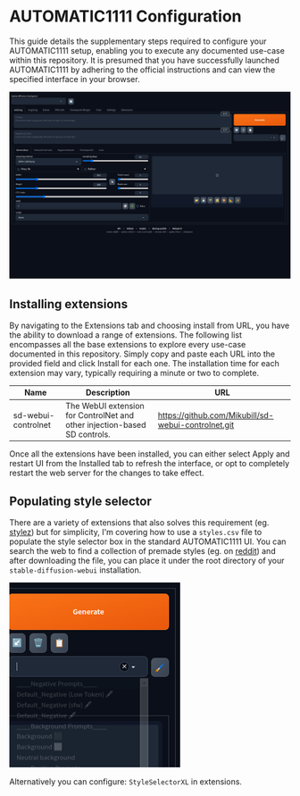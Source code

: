 # AUTOMATIC1111 Configuration

This guide details the supplementary steps required to configure your AUTOMATIC1111 setup, enabling you to execute any documented use-case within this repository. It is presumed that you have successfully launched AUTOMATIC1111 by adhering to the official instructions and can view the specified interface in your browser.

![Screenshot AUTOMATIC1111 GUI](res/screenshots/AUTOMATIC1111_intro.png "AUTOMATIC111 GUI")

## Installing extensions

By navigating to the Extensions tab and choosing install from URL, you have the ability to download a range of extensions. The following list encompasses all the base extensions to explore every use-case documented in this repository. Simply copy and paste each URL into the provided field and click Install for each one. The installation time for each extension may vary, typically requiring a minute or two to complete.

| Name                | Description                                                               | URL                                             |
|---------------------|---------------------------------------------------------------------------|-------------------------------------------------|
| sd-webui-controlnet | The WebUI extension for ControlNet and other injection-based SD controls. | https://github.com/Mikubill/sd-webui-controlnet.git |


Once all the extensions have been installed, you can either select Apply and restart UI from the Installed tab to refresh the interface, or opt to completely restart the web server for the changes to take effect.

## Populating style selector

There are a variety of extensions that also solves this requirement (eg. [stylez](https://github.com/javsezlol1/stylez)) but for simplicity, I'm covering how to use a `styles.csv` file to populate the style selector box in the standard AUTOMATIC1111 UI. You can search the web to find a collection of premade styles (eg. on [reddit](https://www.reddit.com/r/StableDiffusion/comments/11mkefu/is_there_a_collection_of_styles_for_web_ui_i/)) and after downloading the file, you can place it under the root directory of your `stable-diffusion-webui` installation.

![Style selector AUTOMATIC1111](res/screenshots/AUTOMATIC1111_style_selector.png "AUTOMATIC1111 Style selector")

Alternatively you can configure: `StyleSelectorXL` in extensions.
